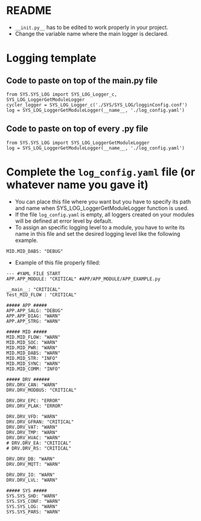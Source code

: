 # README

- ```__init.py__``` has to be edited to work properly in your project.
- Change the variable name where the main logger is declared.

# Logging template

## Code to paste on top of the main.py file

```
from SYS.SYS_LOG import SYS_LOG_Logger_c, SYS_LOG_LoggerGetModuleLogger
cycler_logger = SYS_LOG_Logger_c('./SYS/SYS_LOG/logginConfig.conf')
log = SYS_LOG_LoggerGetModuleLogger(__name__, './log_config.yaml')
```

## Code to paste on top of every .py file

```
from SYS.SYS_LOG import SYS_LOG_LoggerGetModuleLogger
log = SYS_LOG_LoggerGetModuleLogger(__name__, './log_config.yaml')
```

# Complete the ```log_config.yaml``` file (or whatever name you gave it)

- You can place this file where you want but you have to specify its path and name when SYS_LOG_LoggerGetModuleLogger function is used.
- If the file ```log_config.yaml``` is empty, all loggers created on your modules will be defined at error level by default.
- To assign an specific logging level to a module, you have to write its name in this file and set the desired logging level like the following example.

```
MID.MID_DABS: "DEBUG"
```

- Example of this file properly filled:

```
--- #YAML FILE START
APP.APP_MODULE: "CRITICAL" #APP/APP_MODULE/APP_EXAMPLE.py

__main__: "CRITICAL"
Test_MID_FLOW : "CRITICAL"

##### APP #####
APP.APP_SALG: "DEBUG"
APP.APP_DIAG: "WARN"
APP.APP_STRG: "WARN"

##### MID #####
MID.MID_FLOW: "WARN"
MID.MID_SOC: "WARN"
MID.MID_PWR: "WARN"
MID.MID_DABS: "WARN"
MID.MID_STR: "INFO"
MID.MID_SYNC: "WARN"
MID.MID_COMM: "INFO"

##### DRV ######
DRV.DRV_CAN: "WARN"
DRV.DRV_MODBUS: "CRITICAL"

DRV.DRV_EPC: "ERROR"
DRV.DRV_PLAK: "ERROR"

DRV.DRV_VFD: "WARN"
DRV.DRV_GFRAN: "CRITICAL"
DRV.DRV_VAT: "WARN"
DRV.DRV_TMP: "WARN"
DRV.DRV_HVAC: "WARN"
# DRV.DRV_EA: "CRITICAL"
# DRV.DRV_RS: "CRITICAL"

DRV.DRV_DB: "WARN"
DRV.DRV_MQTT: "WARN"

DRV.DRV_IO: "WARN"
DRV.DRV_LVL: "WARN"

##### SYS #####
SYS.SYS_SHD: "WARN"
SYS.SYS_CONF: "WARN"
SYS.SYS_LOG: "WARN"
SYS.SYS_PARS: "WARN"
```